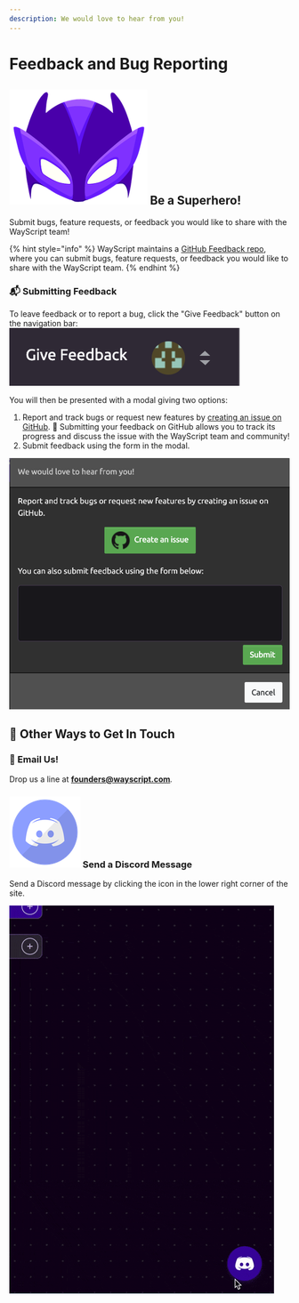 ```yaml
---
description: We would love to hear from you!
---
```


# Feedback and Bug Reporting

## ![](../.gitbook/assets/super%20%281%29.png) Be a Superhero!

Submit bugs, feature requests, or feedback you would like to share with the WayScript team!

{% hint style="info" %}
WayScript maintains a [GitHub Feedback repo](https://github.com/wayscript/feedback), where you can submit bugs, feature requests, or feedback you would like to share with the WayScript team.
{% endhint %}

### 📬 Submitting Feedback

To leave feedback or to report a bug, click the "Give Feedback" button on the navigation bar:  
![](../.gitbook/assets/give_feedback.png)

You will then be presented with a modal giving two options:

1. Report and track bugs or request new features by [creating an issue on GitHub](https://github.com/wayscript/feedback/issues/new/choose).     🌟 Submitting your feedback on GitHub allows you to track its progress and discuss the issue with the WayScript team and community! 
2. Submit feedback using the form in the modal.

![Feedback Modal](../.gitbook/assets/feedback_modal.png)

## 💬 Other Ways to Get In Touch

### 📧 Email Us!

Drop us a line at **founders@wayscript.com**_._

### ![](../.gitbook/assets/discord.png) Send a Discord Message

Send a Discord message by clicking the icon in the lower right corner of the site.

![](../.gitbook/assets/discord.gif)


